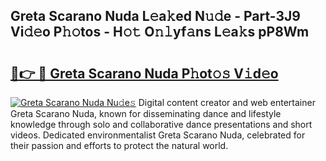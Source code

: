 ## Greta Scarano Nuda L𝚎a𝚔ed N𝚞𝚍e - Part-3J9 Vi𝚍𝚎o P𝚑𝚘tos - H𝚘𝚝 O𝚗𝚕yf𝚊ns L𝚎a𝚔s pP8Wm

# <h2><a href="http://kf48ke.oniu.top/?m=Greta+Scarano+Nuda">🔗👉 🔴 Greta Scarano Nuda P𝚑ot𝚘𝚜 V𝚒d𝚎o</a></h2>

[![Greta Scarano Nuda Nu𝚍e𝚜](https://i.imgur.com/0qMVB7G.gif)](http://kf48ke.oniu.top/?m=Greta+Scarano+Nuda)
Digital content creator and web entertainer Greta Scarano Nuda, known for disseminating dance and lifestyle knowledge through solo and collaborative dance presentations and short videos. Dedicated environmentalist Greta Scarano Nuda, celebrated for their passion and efforts to protect the natural world.  
